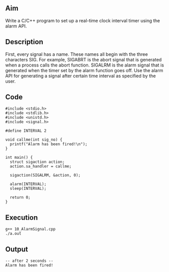 ## Aim
Write a C/C++ program to set up a real-time clock interval timer using the alarm API.  

## Description
First, every signal has a name. These names all begin with the three characters SIG. For example, SIGABRT is the abort signal that is generated when a process calls the abort function. SIGALRM is the alarm signal that is generated when the timer set by the alarm function goes off. Use the alarm API for generating a signal after certain time interval as specified by the user.  

## Code
```
#include <stdio.h>
#include <stdlib.h>
#include <unistd.h>
#include <signal.h>

#define INTERVAL 2

void callme(int sig_no) {
  printf("Alarm has been fired!\n");
}

int main() {
  struct sigaction action;
  action.sa_handler = callme;

  sigaction(SIGALRM, &action, 0);

  alarm(INTERVAL);
  sleep(INTERVAL);

  return 0;
}
```

## Execution
```
g++ 10_AlarmSignal.cpp
./a.out
```

## Output
```
-- after 2 seconds --
Alarm has been fired!
```
